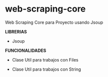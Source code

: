 # web-scraping-core
Web Scraping Core para Proyecto usando Jsoup


**LIBRERIAS**

- Jsoup

**FUNCIONALIDADES**

- Clase Util para trabajos con Files

- Clase Util para trabajos con String
